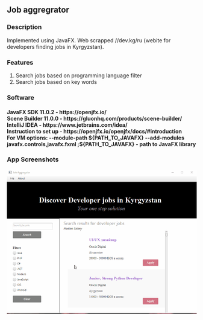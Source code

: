 <h2> Job aggregrator </h2>

<h3> Description </h3>
Implemented using JavaFX. Web scrapped //dev.kg/ru (webite for developers finding jobs in Kyrgyzstan).

<h3> Features </h3>
<ol> 
  <li> Search jobs based on programming language filter </li>
  <li> Search jobs based on key words </li> </ol>

<h3> Software </h3>
<h4>JavaFX SDK 11.0.2 -  https://openjfx.io/ <br>
Scene Builder 11.0.0 - https://gluonhq.com/products/scene-builder/ <br>
IntelliJ IDEA - https://www.jetbrains.com/idea/ <br>
Instruction to set up - https://openjfx.io/openjfx/docs/#introduction <br> 
For VM options: --module-path ${PATH_TO_JAVAFX} --add-modules javafx.controls,javafx.fxml ;${PATH_TO_JAVAFX} - path to JavaFX library </h4>

<h3> App Screenshots </h3>

![](job.gif)


